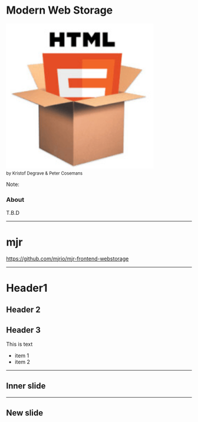 # Modern Web Storage

<img src="./images/web-storage.png" width="400px" /><br>
<small>by Kristof Degrave & Peter Cosemans </small>

Note:

### About

T.B.D

---

# mjr

https://github.com/mjrio/mjr-frontend-webstorage

---

# Header1

## Header 2

## Header 3

This is text

- item 1
- item 2

----

## Inner slide

---

## New slide

